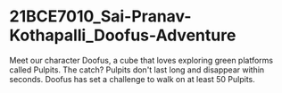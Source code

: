 # 21BCE7010_Sai-Pranav-Kothapalli_Doofus-Adventure
 Meet our character Doofus, a cube that loves exploring green platforms called Pulpits. The catch? Pulpits don't last long and disappear within seconds. Doofus has set a challenge to walk on at least 50 Pulpits.
